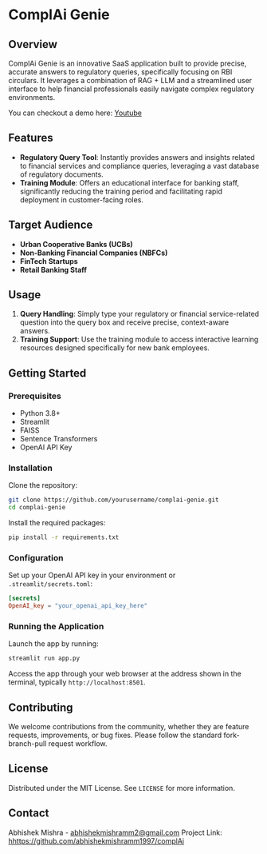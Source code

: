 
# ComplAi Genie

## Overview

ComplAi Genie is an innovative SaaS application built to provide precise, accurate answers to regulatory queries, specifically focusing on RBI circulars. It leverages a combination of RAG + LLM and a streamlined user interface to help financial professionals easily navigate complex regulatory environments.

You can checkout a demo here: [Youtube](https://www.youtube.com/watch?si=fOyKV5tJ8YO6Ss61&v=rEp0MwHCUN8&feature=youtu.be)

## Features

- **Regulatory Query Tool**: Instantly provides answers and insights related to financial services and compliance queries, leveraging a vast database of regulatory documents.
- **Training Module**: Offers an educational interface for banking staff, significantly reducing the training period and facilitating rapid deployment in customer-facing roles.

## Target Audience

- **Urban Cooperative Banks (UCBs)**
- **Non-Banking Financial Companies (NBFCs)**
- **FinTech Startups**
- **Retail Banking Staff**

## Usage

1. **Query Handling**: Simply type your regulatory or financial service-related question into the query box and receive precise, context-aware answers.
2. **Training Support**: Use the training module to access interactive learning resources designed specifically for new bank employees.

## Getting Started

### Prerequisites

- Python 3.8+
- Streamlit
- FAISS
- Sentence Transformers
- OpenAI API Key

### Installation

Clone the repository:
```bash
git clone https://github.com/yourusername/complai-genie.git
cd complai-genie
```

Install the required packages:
```bash
pip install -r requirements.txt
```

### Configuration

Set up your OpenAI API key in your environment or `.streamlit/secrets.toml`:
```toml
[secrets]
OpenAI_key = "your_openai_api_key_here"
```

### Running the Application

Launch the app by running:
```bash
streamlit run app.py
```

Access the app through your web browser at the address shown in the terminal, typically `http://localhost:8501`.

## Contributing

We welcome contributions from the community, whether they are feature requests, improvements, or bug fixes. Please follow the standard fork-branch-pull request workflow.

## License

Distributed under the MIT License. See `LICENSE` for more information.

## Contact

Abhishek Mishra - [abhishekmishramm2@gmail.com](mailto:abhishekmishramm2@gmail.com)
Project Link: [hhttps://github.com/abhishekmishramm1997/complAi](https://github.com/abhishekmishramm1997/complAi)

